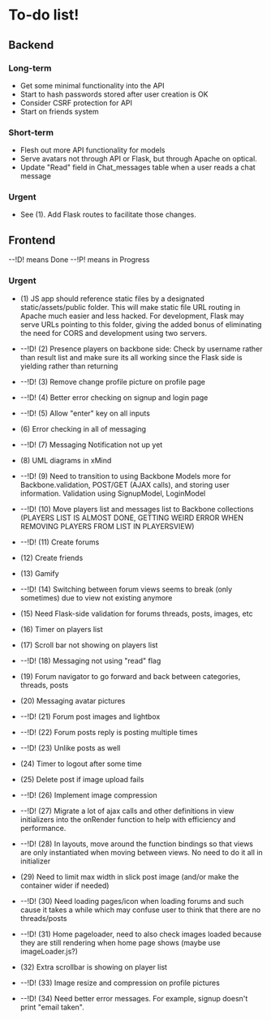 To-do list!
===========

Backend
-------

### Long-term
* Get some minimal functionality into the API
* Start to hash passwords stored after user creation is OK
* Consider CSRF protection for API
* Start on friends system

### Short-term
* Flesh out more API functionality for models
* Serve avatars not through API or Flask, but through Apache on optical.
* Update "Read" field in Chat_messages table when a user reads a chat message

### Urgent
* See (1). Add Flask routes to facilitate those changes.

Frontend
--------
--!D! means Done
--!P! means in Progress

### Urgent
* (1) JS app should reference static files by a designated static/assets/public folder. This will make static file URL routing in Apache much easier and less hacked. For development, Flask may serve URLs pointing to this folder, giving the added bonus of eliminating the need for CORS and development using two servers.

* --!D! (2) Presence players on backbone side: Check by username rather than result list and make sure its all working since the Flask side is yielding rather than returning
* --!D! (3) Remove change profile picture on profile page
* --!D! (4) Better error checking on signup and login page
* --!D! (5) Allow "enter" key on all inputs
* (6) Error checking in all of messaging
* --!D! (7) Messaging Notification not up yet 
* (8) UML diagrams in xMind
* --!D! (9) Need to transition to using Backbone Models more for Backbone.validation, POST/GET (AJAX calls), and storing user information. Validation using SignupModel, LoginModel
* --!D! (10) Move players list and messages list to Backbone collections (PLAYERS LIST IS ALMOST DONE, GETTING WEIRD ERROR WHEN REMOVING PLAYERS FROM LIST IN PLAYERSVIEW)
* --!D! (11) Create forums
* (12) Create friends
* (13) Gamify
* --!D! (14) Switching between forum views seems to break (only sometimes) due to view not existing anymore
* (15) Need Flask-side validation for forums threads, posts, images, etc
* (16) Timer on players list
* (17) Scroll bar not showing on players list
* --!D! (18) Messaging not using "read" flag
* (19) Forum navigator to go forward and back between categories, threads, posts
* (20) Messaging avatar pictures
* --!D! (21) Forum post images and lightbox
* --!D! (22) Forum posts reply is posting multiple times
* --!D! (23) Unlike posts as well
* (24) Timer to logout after some time
* (25) Delete post if image upload fails
* --!D! (26) Implement image compression
* --!D! (27) Migrate a lot of ajax calls and other definitions in view initializers into the onRender function to help with efficiency and performance.
* --!D! (28) In layouts, move around the function bindings so that views are only instantiated when moving between views. No need to do it all in initializer
* (29) Need to limit max width in slick post image (and/or make the container wider if needed)
* --!D! (30) Need loading pages/icon when loading forums and such cause it takes a while which may confuse user to think that there are no threads/posts
* --!D! (31) Home pageloader, need to also check images loaded because they are still rendering when home page shows (maybe use imageLoader.js?)
* (32) Extra scrollbar is showing on player list
* --!D! (33) Image resize and compression on profile pictures
* --!D! (34) Need better error messages. For example, signup doesn't print "email taken".